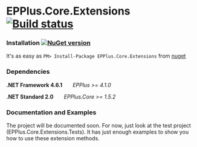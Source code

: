 # **EPPlus.Core.Extensions** [![Build status](https://ci.appveyor.com/api/projects/status/cdhoa8m20k2k71ke/branch/master?svg=true)](https://ci.appveyor.com/project/eraydin/epplus-core-extensions/branch/master)

### **Installation** [![NuGet version](https://badge.fury.io/nu/EPPlus.Core.Extensions.svg)](https://badge.fury.io/nu/EPPlus.Core.Extensions)

It's as easy as `PM> Install-Package EPPlus.Core.Extensions` from [nuget](http://nuget.org/packages/EPPlus.Core.Extensions)

### **Dependencies**

**.NET Framework 4.6.1**
      &nbsp;&nbsp;&nbsp;&nbsp;&nbsp;&nbsp;*EPPlus >= 4.1.0*

**.NET Standard 2.0**
&nbsp;&nbsp;&nbsp;&nbsp;&nbsp;&nbsp;*EPPlus.Core >= 1.5.2*

### **Documentation and Examples**

The project will be documented soon. For now, just look at the test project (EPPlus.Core.Extensions.Tests). It has just enough examples to show you how to use these extension methods. 